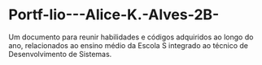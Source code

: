 # Portf-lio---Alice-K.-Alves-2B-
Um documento para reunir habilidades e códigos adquiridos ao longo do ano, relacionados ao ensino médio da Escola S integrado ao técnico de Desenvolvimento de Sistemas.
